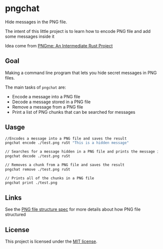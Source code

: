 # pngchat

Hide messages in the PNG file.

The intent of this little project is to learn how to encode PNG file and add some messages inside it

Idea come from [PNGme: An Intermediate Rust Project](https://picklenerd.github.io/pngme_book/introduction.html)

## Goal

Making a command line program that lets you hide secret messages in PNG files.

The main tasks of `pngchat` are:

- Encode a message into a PNG file
- Decode a message stored in a PNG file
- Remove a message from a PNG file
- Print a list of PNG chunks that can be searched for messages

## Uasge

```bash
//Encodes a message into a PNG file and saves the result
pngchat encode ./test.png ruSt "This is a hidden message"

// Searches for a message hidden in a PNG file and prints the message if one is found
pngchat decode ./test.png ruSt

// Removes a chunk from a PNG file and saves the result
pngchat remove ./test.png ruSt

// Prints all of the chunks in a PNG file
pngchat print ./test.png
```

## Links

See the [PNG file structure spec](http://www.libpng.org/pub/png/spec/1.2/PNG-Structure.html) for more details about how PNG file structured

## License

This project is licensed under the [MIT license](LICENSE).
